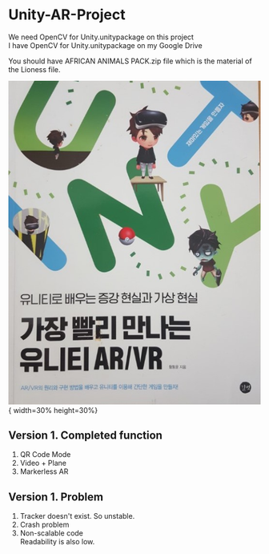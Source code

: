 # Unity-AR-Project

We need OpenCV for Unity.unitypackage on this project </br>
I have OpenCV for Unity.unitypackage on my Google Drive</br>

You should have AFRICAN ANIMALS PACK.zip file which is the material of the Lioness file.</br>

![target](test.jpg){ width=30% height=30%}

## Version 1. Completed function

1. QR Code Mode
2. Video + Plane
3. Markerless AR

## Version 1. Problem

1. Tracker doesn't exist. So unstable.
2. Crash problem
3. Non-scalable code</br>
   Readability is also low.
